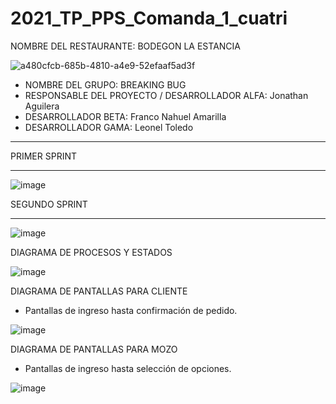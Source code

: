 # 2021_TP_PPS_Comanda_1_cuatri

NOMBRE DEL RESTAURANTE: BODEGON LA ESTANCIA

![a480cfcb-685b-4810-a4e9-52efaaf5ad3f](https://user-images.githubusercontent.com/17880462/120364294-74ed3700-c2e3-11eb-8eec-4558322fadce.jpeg)

* NOMBRE DEL GRUPO: BREAKING BUG                                                
* RESPONSABLE DEL PROYECTO / DESARROLLADOR ALFA:         Jonathan Aguilera	      
* DESARROLLADOR BETA:			                              Franco Nahuel Amarilla	
* DESARROLLADOR GAMA:			                              Leonel Toledo	          
*********************************************************************************

PRIMER SPRINT
*********************************************************************************
![image](https://user-images.githubusercontent.com/17880462/120907057-db03f200-c634-11eb-8f94-09b24e100799.png)

SEGUNDO SPRINT
*********************************************************************************
![image](https://user-images.githubusercontent.com/17880462/120907093-2f0ed680-c635-11eb-9d4c-52c5714c169c.png)

DIAGRAMA DE PROCESOS Y ESTADOS

![image](https://user-images.githubusercontent.com/17880462/120907139-8e6ce680-c635-11eb-8337-5fbd9604bf24.png)


DIAGRAMA DE PANTALLAS PARA CLIENTE
* Pantallas de ingreso hasta confirmación de pedido.

![image](https://user-images.githubusercontent.com/17880462/120370759-5ee37480-c2eb-11eb-848b-b0cd556d67c2.png)


DIAGRAMA DE PANTALLAS PARA MOZO
* Pantallas de ingreso hasta selección de opciones.

![image](https://user-images.githubusercontent.com/17880462/120906866-56fd3a80-c633-11eb-86b5-dcf3c31fb6ae.png)






